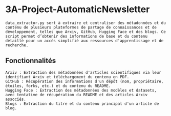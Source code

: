 # 3A-Project-AutomaticNewsletter

    data_extractor.py sert à extraire et centraliser des métadonnées et du contenu de plusieurs plateformes de partage de connaissances et de développement, telles que Arxiv, GitHub, Hugging Face et des blogs. Ce script permet d’obtenir des informations de base et du contenu détaillé pour un accès simplifié aux ressources d'apprentissage et de recherche.

## Fonctionnalités

    Arxiv : Extraction des métadonnées d'articles scientifiques via leur identifiant Arxiv et téléchargement du contenu en PDF.
    GitHub : Récupération des informations d'un dépôt (nom, propriétaire, étoiles, forks, etc.) et du contenu du README.
    Hugging Face : Extraction des métadonnées des modèles et datasets, avec tentative de récupération du README et des articles Arxiv associés.
    Blogs : Extraction du titre et du contenu principal d'un article de blog.